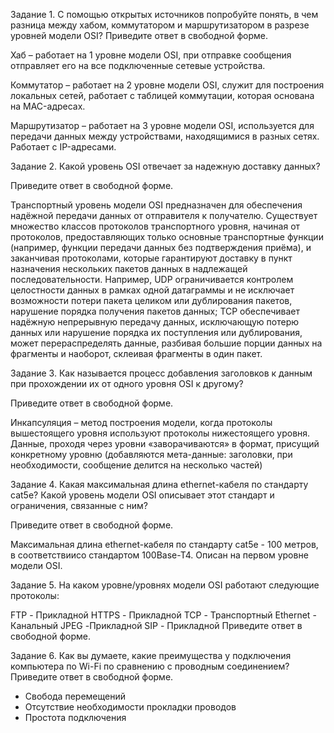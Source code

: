 Задание 1.
С помощью открытых источников попробуйте понять, в чем разница между хабом, коммутатором и маршрутизатором в разрезе уровней модели OSI?
Приведите ответ в свободной форме.

Хаб – работает на 1 уровне модели OSI, при отправке сообщения отправляет его на все подключенные сетевые устройства.

Коммутатор – работает на 2 уровне модели OSI, служит для построения локальных сетей, работает с таблицей коммутации, которая основана на MAC-адресах.

Маршрутизатор – работает на 3 уровне модели OSI, используется для передачи данных между устройствами, находящимися в разных сетях. Работает с IP-адресами.

Задание 2.
Какой уровень OSI отвечает за надежную доставку данных?

Приведите ответ в свободной форме.

Транспортный уровень модели OSI предназначен для обеспечения надёжной передачи данных от отправителя к получателю. Существует множество классов протоколов транспортного уровня, начиная от протоколов, предоставляющих только основные транспортные функции (например, функции передачи данных без подтверждения приёма), и заканчивая протоколами, которые гарантируют доставку в пункт назначения нескольких пакетов данных в надлежащей последовательности. Например, UDP ограничивается контролем целостности данных в рамках одной датаграммы и не исключает возможности потери пакета целиком или дублирования пакетов, нарушение порядка получения пакетов данных; TCP обеспечивает надёжную непрерывную передачу данных, исключающую потерю данных или нарушение порядка их поступления или дублирования, может перераспределять данные, разбивая большие порции данных на фрагменты и наоборот, склеивая фрагменты в один пакет.

Задание 3.
Как называется процесс добавления заголовков к данным при прохождении их от одного уровня OSI к другому?

Приведите ответ в свободной форме.

Инкапсуляция – метод построения модели, когда протоколы вышестоящего уровня используют протоколы нижестоящего уровня. Данные, проходя через уровни «заворачиваются» в формат, присущий конкретному уровню (добавляются мета-данные: заголовки, при необходимости, сообщение делится на несколько частей)

Задание 4.
Какая максимальная длина ethernet-кабеля по стандарту cat5e? Какой уровень модели OSI описывает этот стандарт и ограничения, связанные с ним?

Приведите ответ в свободной форме.

Максимальная длина ethernet-кабеля по стандарту cat5e - 100 метров, в соответствиисо стандартом 100Base-T4. Описан на первом уровне модели OSI.


Задание 5.
На каком уровне/уровнях модели OSI работают следующие протоколы:

FTP - Прикладной
HTTPS - Прикладной
TCP - Транспортный 
Ethernet - Канальный
JPEG -Прикладной
SIP - Прикладной
Приведите ответ в свободной форме.

Задание 6.
Как вы думаете, какие преимущества у подключения компьютера по Wi-Fi по сравнению с проводным соединением?
Приведите ответ в свободной форме.

- Свобода перемещений
- Отсутствие необходимости прокладки проводов
- Простота подключения
